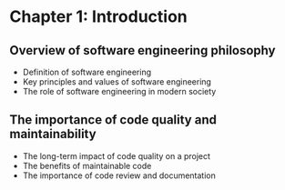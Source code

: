 # Chapter 1: Introduction
## Overview of software engineering philosophy
- Definition of software engineering
- Key principles and values of software engineering
- The role of software engineering in modern society

## The importance of code quality and maintainability
- The long-term impact of code quality on a project
- The benefits of maintainable code
- The importance of code review and documentation
